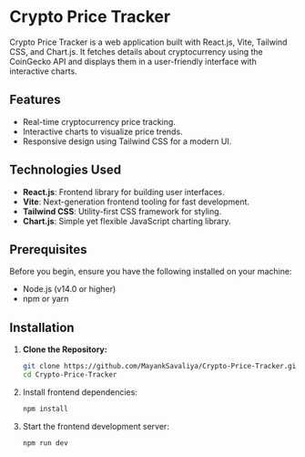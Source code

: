 # Crypto Price Tracker

Crypto Price Tracker is a web application built with React.js, Vite, Tailwind CSS, and Chart.js. It fetches details about cryptocurrency using the CoinGecko API and displays them in a user-friendly interface with interactive charts.

## Features

- Real-time cryptocurrency price tracking.
- Interactive charts to visualize price trends.
- Responsive design using Tailwind CSS for a modern UI.

## Technologies Used

- **React.js**: Frontend library for building user interfaces.
- **Vite**: Next-generation frontend tooling for fast development.
- **Tailwind CSS**: Utility-first CSS framework for styling.
- **Chart.js**: Simple yet flexible JavaScript charting library.

## Prerequisites

Before you begin, ensure you have the following installed on your machine:

- Node.js (v14.0 or higher)
- npm or yarn

## Installation

1. **Clone the Repository:**

   ```bash
   git clone https://github.com/MayankSavaliya/Crypto-Price-Tracker.git
   cd Crypto-Price-Tracker

2. Install frontend dependencies:

    ```bash
    npm install
    ```
    
3. Start the frontend development server:

    ```bash
    npm run dev
    ```
